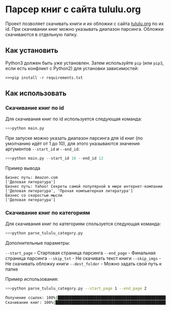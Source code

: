 # Парсер книг с сайта tululu.org
Проект позволяет скачивать книги и их обложки с сайта [tululu.org](https://tululu.org/) по их id.
При скачивании книг можно указывать диапазон парсинга. Обложки скачиваются в отдельную папку.
## Как установить
Python3 должен быть уже установлен. 
Затем используйте `pip` (или `pip3`, если есть конфликт с Python2) для установки зависимостей:
```
>>>pip install -r requirements.txt
```
## Как использовать

### Скачивание книг по id
Для скачивания книг по id используется следующая команда:
```python
>>>python main.py
```
При запуске можно указать диапазон парсинга для id книг (по умолчанию идёт от 1 до 10), для этого 
указываются значения аргументов `--start_id` и `--end_id`:
```python
>>>python main.py --start_id 10 --end_id 12
```
Пример вывода
```
Бизнес путь: Amazon.com
['Деловая литература']
Бизнес путь: Yahoo! Секреты самой популярной в мире интернет-компании
['Деловая литература', 'Прочая компьютерная литература']
Бизнес со скоростью мысли
['Деловая литература']
```

### Скачивание книг по категориям
Для скачивания книг по категориям спользуется следующая команда:
```python
>>>python parse_tululu_category.py
```
Дополнительные параметры:

`--start_page` - Стартовая страница парсинга
`--end_page` - Финальная страница парсинга
`--skip_txt` - Не скачивать текст книги
`--skip_imgs` -  Не скачивать обложку книги
`--dest_folder` - Можно задать свой путь к папке

Пример использования:
```bash
>>>python parse_tululu_category.py --start_page 1 --end_page 2 

Получение ссылок: 100%|██████████████████████████████████████████████████| 2/2 [00:00<00:00,  3.87it/s]
Скачивание книг: 100%|██████████████████████████████████████████████████| 50/50 [00:32<00:00,  1.53it/s]
```